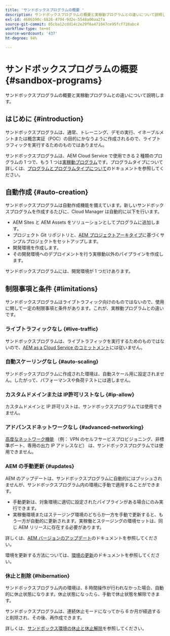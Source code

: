 ```yaml
---
title: 'サンドボックスプログラムの概要 '
description: サンドボックスプログラムの概要と実稼動プログラムとの違いについて説明します。
exl-id: 4606590c-6826-4794-9d2e-5548a00aa2fa
source-git-commit: 05cba12cdd14c2e29f6a471047ce95fcf720abc4
workflow-type: tm+mt
source-wordcount: '437'
ht-degree: 94%

---
```



# サンドボックスプログラムの概要 {#sandbox-programs}

サンドボックスプログラムの概要と実稼動プログラムとの違いについて説明します。

## はじめに {#introduction}

サンドボックスプログラムは、通常、トレーニング、デモの実行、イネーブルメントまたは概念実証（POC）の目的にかなうように作成されるので、ライブトラフィックを実行するためのものではありません。

サンドボックスプログラムは、AEM Cloud Service で使用できる 2 種類のプログラムの 1 つで、もう 1 つは[実稼動プログラム](introduction-production-programs.md)です。プログラムタイプについて詳しくは、[プログラムとプログラムタイプについて](/help/implementing/cloud-manager/getting-access-to-aem-in-cloud/program-types.md)のドキュメントを参照してください。

## 自動作成 {#auto-creation}

サンドボックスプログラムは自動作成機能を備えています。新しいサンドボックスプログラムを作成するたびに、Cloud Manager は自動的に以下を行います。

* AEM Sites と AEM Assets をソリューションとしてプログラムに追加します。
* プロジェクト Git リポジトリと、[AEM プロジェクトアーキタイプ](https://experienceleague.adobe.com/docs/experience-manager-core-components/using/developing/archetype/overview.html?lang=ja)に基づくサンプルプロジェクトをセットアップします。
* 開発環境を作成します。
* その開発環境へのデプロイメントを行う実稼動以外のパイプラインを作成します。

サンドボックスプログラムには、開発環境が 1 つだけあります。

## 制限事項と条件 {#limitations}

サンドボックスプログラムはライブトラフィック向けのものではないので、使用に関して一定の制限事項と条件があります。これが、実稼動プログラムとの違いです。

### ライブトラフィックなし {#live-traffic}

サンドボックスプログラムは、ライブトラフィックを実行するためのものではないので、[AEM as a Cloud Service のコミットメント](https://www.adobe.com/jp/legal/service-commitments.html)には従いません。

### 自動スケーリングなし {#auto-scaling}

サンドボックスプログラムに作成された環境は、自動スケール用に設定されません。したがって、パフォーマンスや負荷テストには適しません。

### カスタムドメインまたは IP許可リストなし {#ip-allow}

カスタムドメインと IP 許可リストは、サンドボックスプログラムでは使用できません。

### アドバンスドネットワークなし {#advanced-networking}

[高度なネットワーク機能](/help/security/configuring-advanced-networking.md) （例： VPN のセルフサービスプロビジョニング、非標準ポート、専用の出力 IP アドレスなど） は、サンドボックスプログラムでは使用できません。

### AEM の手動更新 {#updates}

AEM のアップデートは、サンドボックスプログラムに自動的にはプッシュされませんが、サンドボックスプログラム内の環境に手動で適用することができます。

* 手動更新は、対象環境に適切に設定されたパイプラインがある場合にのみ実行できます。
* 実稼働環境またはステージング環境のどちらか一方を手動で更新すると、もう一方が自動的に更新されます。実稼働とステージングの環境セットは、同じ AEM リリースに存在する必要があります。

詳しくは、[AEM バージョンのアップデート](/help/implementing/deploying/aem-version-updates.md)のドキュメントを参照してください。

環境を更新する方法については、[環境の更新](/help/implementing/cloud-manager/manage-environments.md#updating-dev-environment)のドキュメントを参照してください。

### 休止と削除 {#hibernation}

サンドボックスプログラム内の環境は、8 時間操作が行われなかった場合、自動的に休止状態になります。休止状態になったら、手動で休止状態を解除できます。

サンドボックスプログラムは、連続休止モードになってから 6 か月が経過すると削除され、その後、再作成できます。

詳しくは、[サンドボックス環境の休止と休止解除](/help/implementing/cloud-manager/getting-access-to-aem-in-cloud/hibernating-environments.md)を参照してください。
